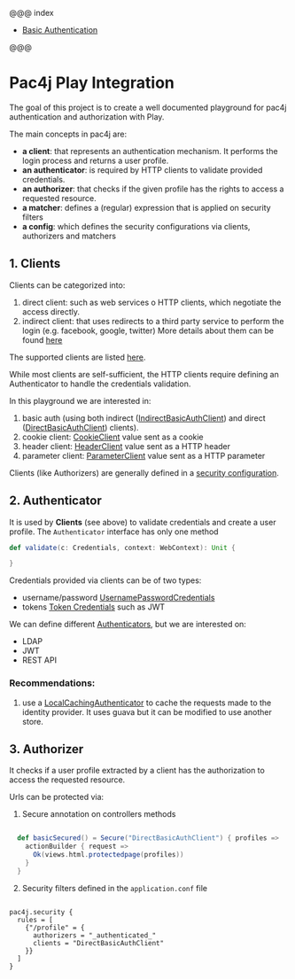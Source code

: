 @@@ index

* [Basic Authentication](basic_auth.md)

@@@

# Pac4j Play Integration

The goal of this project is to create a well documented playground for pac4j authentication and authorization with Play.

The main concepts in pac4j are:

- **a client**: that represents an authentication mechanism. It performs the login process and returns a user profile.
- **an authenticator**: is required by HTTP clients to validate provided credentials.
- **an authorizer**: that checks if the given profile has the rights to access a requested resource.
- **a matcher**: defines a (regular) expression that is applied on security filters
- **a config**: which defines the security configurations via clients, authorizers and matchers

## 1. Clients

Clients can be categorized into:
1. direct client: such as web services o HTTP clients, which negotiate the access directly.
2. indirect client: that uses redirects to a third party service to perform the login (e.g. facebook, google, twitter)
More details about them can be found [here](http://www.pac4j.org/docs/clients.html#1-direct-vs-indirect-clients)

The supported clients are listed [here](http://www.pac4j.org/docs/clients.html).

While most clients are self-sufficient, the HTTP clients require defining an Authenticator to handle the credentials validation.

In this playground we are interested in:

1. basic auth (using both indirect ([IndirectBasicAuthClient](https://github.com/pac4j/pac4j/blob/master/pac4j-http/src/main/java/org/pac4j/http/client/indirect/IndirectBasicAuthClient.java)) and direct ([DirectBasicAuthClient](https://github.com/pac4j/pac4j/blob/master/pac4j-http/src/main/java/org/pac4j/http/client/direct/DirectBasicAuthClient.java)) clients).
2. cookie client: [CookieClient](https://github.com/pac4j/pac4j/blob/master/pac4j-http/src/main/java/org/pac4j/http/client/direct/CookieClient.java) value sent as a cookie
3. header client: [HeaderClient](https://github.com/pac4j/pac4j/blob/master/pac4j-http/src/main/java/org/pac4j/http/client/direct/HeaderClient.java) value sent as a HTTP header
4. parameter client: [ParameterClient](https://github.com/pac4j/pac4j/blob/master/pac4j-http/src/main/java/org/pac4j/http/client/direct/ParameterClient.java) value sent as a HTTP parameter

Clients (like Authorizers) are generally defined in a [security configuration](http://www.pac4j.org/docs/config.html).

## 2. Authenticator

It is used by **Clients** (see above) to validate credentials and create a user profile.
The `Authenticator` interface has only one method

```scala
def validate(c: Credentials, context: WebContext): Unit {

}
```

Credentials provided via clients can be of two types:

- username/password [UsernamePasswordCredentials](https://github.com/pac4j/pac4j/blob/master/pac4j-core/src/main/java/org/pac4j/core/credentials/UsernamePasswordCredentials.java)
- tokens [Token Credentials](https://github.com/pac4j/pac4j/blob/master/pac4j-core/src/main/java/org/pac4j/core/credentials/TokenCredentials.java) such as JWT

We can define different [Authenticators](http://www.pac4j.org/docs/authenticators.html), but we are interested on:
- LDAP
- JWT
- REST API

### Recommendations:

1. use a [LocalCachingAuthenticator](https://github.com/pac4j/pac4j/blob/master/pac4j-core/src/main/java/org/pac4j/core/credentials/authenticator/LocalCachingAuthenticator.java) to cache the requests made to the identity provider. It uses guava but it can be modified to use another store.


## 3. Authorizer

It checks if a user profile extracted by a client has the authorization to access the requested resource.

Urls can be protected via:

1. Secure annotation on controllers methods

```scala

  def basicSecured() = Secure("DirectBasicAuthClient") { profiles =>
    actionBuilder { request =>
      Ok(views.html.protectedpage(profiles))
    }
  }

```

2. Security filters defined in the `application.conf` file

```hocon 

pac4j.security {
  rules = [
    {"/profile" = {
      authorizers = "_authenticated_"
      clients = "DirectBasicAuthClient"
    }}
  ]
}

```
